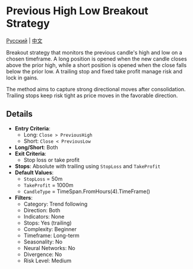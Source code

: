 # Previous High Low Breakout Strategy
[Русский](README_ru.md) | [中文](README_cn.md)

Breakout strategy that monitors the previous candle's high and low on a chosen timeframe. A long position is opened when the new candle closes above the prior high, while a short position is opened when the close falls below the prior low. A trailing stop and fixed take profit manage risk and lock in gains.

The method aims to capture strong directional moves after consolidation. Trailing stops keep risk tight as price moves in the favorable direction.

## Details

- **Entry Criteria**:
  - Long: `Close > PreviousHigh`
  - Short: `Close < PreviousLow`
- **Long/Short**: Both
- **Exit Criteria**:
  - Stop loss or take profit
- **Stops**: Absolute with trailing using `StopLoss` and `TakeProfit`
- **Default Values**:
  - `StopLoss` = 50m
  - `TakeProfit` = 1000m
  - `CandleType` = TimeSpan.FromHours(4).TimeFrame()
- **Filters**:
  - Category: Trend following
  - Direction: Both
  - Indicators: None
  - Stops: Yes (trailing)
  - Complexity: Beginner
  - Timeframe: Long-term
  - Seasonality: No
  - Neural Networks: No
  - Divergence: No
  - Risk Level: Medium

